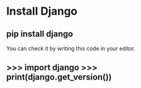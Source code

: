 
<h1> Install Django </h1>
<h2> pip install django </h2>

<p> You can check it by writing this code in your editor. </p>
<h2>  
>>> import django
>>> print(django.get_version()) </h2>
